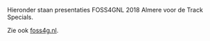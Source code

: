 Hieronder staan presentaties FOSS4GNL 2018 Almere voor de Track Specials.

Zie ook [foss4g.nl](htts://foss4g.nl).
